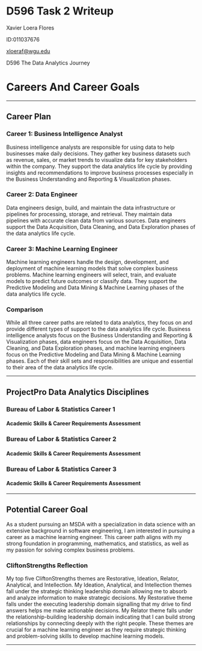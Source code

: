 # D596 Task 2 Writeup

Xavier Loera Flores

ID:011037676

xloeraf@wgu.edu

D596 The Data Analytics Journey

# Careers And Career Goals

---

## Career Plan

### Career 1: Business Intelligence Analyst

Business intelligence analysts are responsible for using data to help businesses make daily decisions. They gather key business datasets such as revenue, sales, or market trends to visualize data for key stakeholders within the company. They support the data analytics life cycle by providing insights and recommendations to improve business processes especially in the Business Understanding and Reporting & Visualization phases.

### Career 2: Data Engineer

Data engineers design, build, and maintain the data infrastructure or pipelines for processing, storage, and retrieval. They maintain data pipelines with accurate clean data from various sources. Data engineers support the Data Acquisition, Data Cleaning, and Data Exploration phases of the data analytics life cycle.

### Career 3: Machine Learning Engineer

Machine learning engineers handle the design, development, and deployment of machine learning models that solve complex business problems. Machine learning engineers will select, train, and evaluate models to predict future outcomes or classify data. They support the Predictive Modeling and Data Mining & Machine Learning phases of the data analytics life cycle.

### Comparison

While all three career paths are related to data analytics, they focus on and provide different types of support to the data analytics life cycle. Business intelligence analysts focus on the Business Understanding and Reporting & Visualization phases, data engineers focus on the Data Acquisition, Data Cleaning, and Data Exploration phases, and machine learning engineers focus on the Predictive Modeling and Data Mining & Machine Learning phases. Each of their skill sets and responsibilities are unique and essential to their area of the data analytics life cycle.

---

## ProjectPro Data Analytics Disciplines

### Bureau of Labor & Statistics Career 1

#### Academic Skills & Career Requirements Assessment

### Bureau of Labor & Statistics Career 2

#### Academic Skills & Career Requirements Assessment

### Bureau of Labor & Statistics Career 3

#### Academic Skills & Career Requirements Assessment

---

## Potential Career Goal

As a student pursuing an MSDA with a specialization in data science with an extensive background in software engineering, I am interested in pursuing a career as a machine learning engineer. This career path aligns with my strong foundation in programming, mathematics, and statistics, as well as my passion for solving complex business problems.

### CliftonStrengths Reflection

My top five CliftonStrengths themes are Restorative, Ideation, Relator, Analytical, and Intellection. My Ideation, Analytical, and Intellection themes fall under the strategic thinking leadership domain allowing me to absorb and analyze information to make strategic decisions. My Restorative theme falls under the executing leadership domain signalling that my drive to find answers helps me make actionable decisions. My Relator theme falls under the relationship-building leadership domain indicating that I can build strong relationships by connecting deeply with the right people. These themes are crucial for a machine learning engineer as they require strategic thinking and problem-solving skills to develop machine learning models.

---
